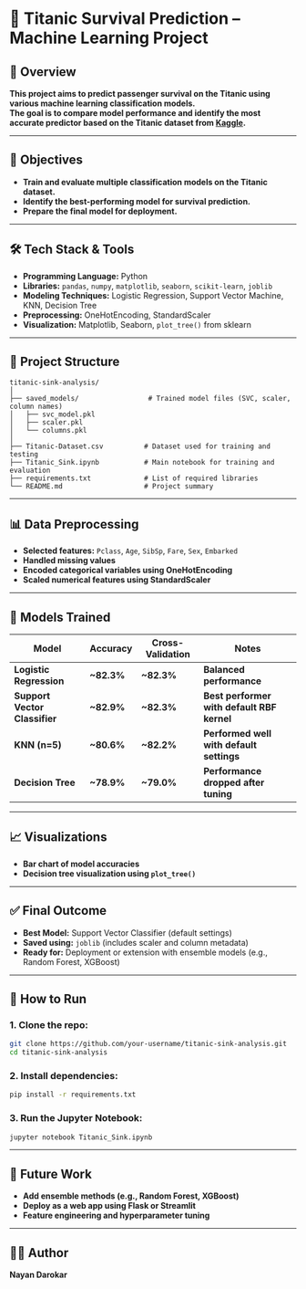 # 🧠 Titanic Survival Prediction – Machine Learning Project

## 📌 Overview
**This project aims to predict passenger survival on the Titanic using various machine learning classification models.**  
**The goal is to compare model performance and identify the most accurate predictor based on the Titanic dataset from [Kaggle](https://www.kaggle.com/c/titanic).**

---

## 🎯 Objectives
- **Train and evaluate multiple classification models on the Titanic dataset.**
- **Identify the best-performing model for survival prediction.**
- **Prepare the final model for deployment.**

---

## 🛠️ Tech Stack & Tools
- **Programming Language:** Python  
- **Libraries:** `pandas`, `numpy`, `matplotlib`, `seaborn`, `scikit-learn`, `joblib`  
- **Modeling Techniques:** Logistic Regression, Support Vector Machine, KNN, Decision Tree  
- **Preprocessing:** OneHotEncoding, StandardScaler  
- **Visualization:** Matplotlib, Seaborn, `plot_tree()` from sklearn  

---

## 🧱 Project Structure
```
titanic-sink-analysis/
│
├── saved_models/                 # Trained model files (SVC, scaler, column names)
│   ├── svc_model.pkl
│   ├── scaler.pkl
│   └── columns.pkl
│
├── Titanic-Dataset.csv          # Dataset used for training and testing
├── Titanic_Sink.ipynb           # Main notebook for training and evaluation
├── requirements.txt             # List of required libraries
└── README.md                    # Project summary
```

---

## 📊 Data Preprocessing
- **Selected features:** `Pclass`, `Age`, `SibSp`, `Fare`, `Sex`, `Embarked`  
- **Handled missing values**  
- **Encoded categorical variables using OneHotEncoding**  
- **Scaled numerical features using StandardScaler**  

---

## 🤖 Models Trained

| **Model**                   | **Accuracy** | **Cross-Validation** | **Notes**                                                   |
|----------------------------|--------------|----------------------|--------------------------------------------------------------|
| **Logistic Regression**    | **~82.3%**   | **~82.3%**           | **Balanced performance**                                     |
| **Support Vector Classifier** | **~82.9%** | **~82.3%**           | **Best performer with default RBF kernel**                   |
| **KNN (n=5)**              | **~80.6%**   | **~82.2%**           | **Performed well with default settings**                     |
| **Decision Tree**          | **~78.9%**   | **~79.0%**           | **Performance dropped after tuning**                         |

---

## 📈 Visualizations
- **Bar chart of model accuracies**  
- **Decision tree visualization using `plot_tree()`**  

---

## ✅ Final Outcome
- **Best Model:** Support Vector Classifier (default settings)  
- **Saved using:** `joblib` (includes scaler and column metadata)  
- **Ready for:** Deployment or extension with ensemble models (e.g., Random Forest, XGBoost)  

---

## 🚀 How to Run

### 1. Clone the repo:
```bash
git clone https://github.com/your-username/titanic-sink-analysis.git
cd titanic-sink-analysis
```

### 2. Install dependencies:
```bash
pip install -r requirements.txt
```

### 3. Run the Jupyter Notebook:
```bash
jupyter notebook Titanic_Sink.ipynb
```

---

## 📂 Future Work
- **Add ensemble methods (e.g., Random Forest, XGBoost)**  
- **Deploy as a web app using Flask or Streamlit**  
- **Feature engineering and hyperparameter tuning**  

---

## 🧑‍💻 Author
**Nayan Darokar**

